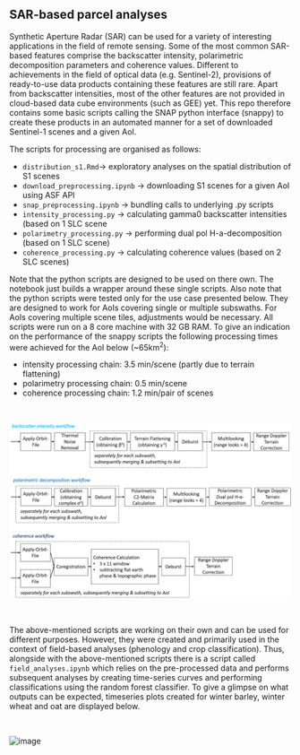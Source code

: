 ## SAR-based parcel analyses

Synthetic Aperture Radar (SAR) can be used for a variety of interesting applications in the field of remote sensing. Some of the most common SAR-based features comprise the backscatter intensity, polarimetric decomposition parameters and coherence values. Different to achievements in the field of optical data (e.g. Sentinel-2), provisions of ready-to-use data products containing these features are still rare. Apart from backscatter intensities, most of the other features are not provided in cloud-based data cube environments (such as GEE) yet. This repo therefore contains some basic scripts calling the SNAP python interface (snappy) to create these products in an automated manner for a set of downloaded Sentinel-1 scenes and a given AoI.

The scripts for processing are organised as follows:

* `distribution_s1.Rmd`-> exploratory analyses on the spatial distribution of S1 scenes
* `download_preprocessing.ipynb` -> downloading S1 scenes for a given AoI using ASF API  
* `snap_preprocessing.ipynb` -> bundling calls to underlying .py scripts
* `intensity_processing.py` -> calculating gamma0 backscatter intensities (based on 1 SLC scene
* `polarimetry_processing.py` -> performing dual pol H-a-decomposition (based on 1 SLC scene)   
* `coherence_processing.py` -> calculating coherence values (based on 2 SLC scenes) 

Note that the python scripts are designed to be used on there own. The notebook just builds a wrapper around these single scripts. Also note that the python scripts were tested only for the use case presented below. They are designed to work for AoIs covering single or multiple subswaths. For AoIs covering multiple scene tiles, adjustments would be necessary. All scripts were run on a 8 core machine with 32 GB RAM. To give an indication on the performance of the snappy scripts the following processing times were achieved for the AoI below (~65km<sup>2</sup>):

*  intensity processing chain: 3.5 min/scene (partly due to terrain flattening)
*  polarimetry processing chain: 0.5 min/scene 
*  coherence processing chain: 1.2 min/pair of scenes
</br>

![image](figures/sar_processing_workflow.png)

</br>

The above-mentioned scripts are working on their own and can be used for different purposes. However, they were created and primarily used in the context of field-based analyses (phenology and crop classification). Thus, alongside with the above-mentioned scripts there is a script called `field_analyses.ipynb` which relies on the pre-processed data and performs subsequent analyses by creating time-series curves and performing classifications using the random forest classifier. To give a glimpse on what outputs can be expected, timeseries plots created for winter barley, winter wheat and oat are displayed below.

</br>

![image](figures/timeseries_crops.png)

</br>

